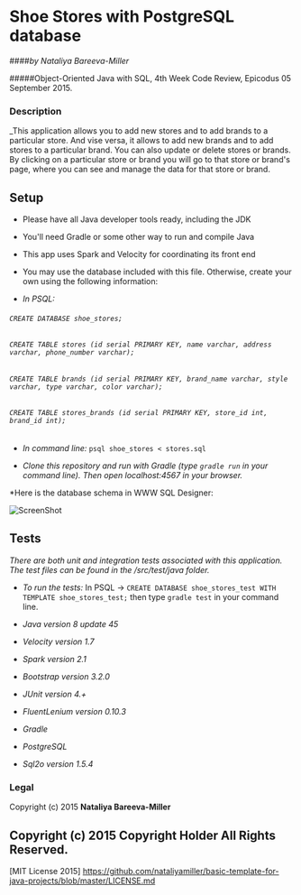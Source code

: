 # Shoe Stores with PostgreSQL database

####_by Nataliya Bareeva-Miller_

#####Object-Oriented Java with SQL, 4th Week Code Review, Epicodus 05 September 2015.


### Description

_This application allows you to add new stores and to add brands to a particular store. And vise versa, it allows to add new brands and to add stores to a particular brand.  You can also update or delete stores or brands.
By clicking on a particular store or brand you will go to that store or brand's page, where you can see and manage the data for that store or brand.


## Setup

* Please have all Java developer tools ready, including the JDK
* You'll need Gradle or some other way to run and compile Java
* This app uses Spark and Velocity for coordinating its front end
* You may use the database included with this file. Otherwise, create your own using the following information:

* _In PSQL:_
###### ``CREATE DATABASE shoe_stores;``
###### ``CREATE TABLE stores (id serial PRIMARY KEY, name varchar, address varchar, phone_number varchar);``
###### ``CREATE TABLE brands (id serial PRIMARY KEY, brand_name varchar, style varchar, type varchar, color varchar);``
###### ``CREATE TABLE stores_brands (id serial PRIMARY KEY, store_id int, brand_id int);``

* _In command line:_
``psql shoe_stores < stores.sql``

* _Clone this repository and run with Gradle (type ``gradle run`` in your command line). Then open localhost:4567 in your browser._

*Here is the database schema in WWW SQL Designer:

![ScreenShot](https://raw.github.com/nataliyamiller/Shoe-Stores-withSQL/blob/master/src/main/resources/public/images/shoe_stores.png)


## Tests

_There are both unit and integration tests associated with this application. The test files can be found in the /src/test/java folder._
* _To run the tests:_
 In PSQL -> ``CREATE DATABASE shoe_stores_test WITH TEMPLATE shoe_stores_test;`` then type
``gradle test`` in your command line.


* _Java version 8 update 45_
* _Velocity version 1.7_
* _Spark version 2.1_
* _Bootstrap version 3.2.0_
* _JUnit version 4.+_
* _FluentLenium version 0.10.3_
* _Gradle_
* _PostgreSQL_
* _Sql2o version 1.5.4_

### Legal

Copyright (c) 2015 **Nataliya Bareeva-Miller**

## Copyright (c) 2015 Copyright Holder All Rights Reserved.
[MIT License 2015] https://github.com/nataliyamiller/basic-template-for-java-projects/blob/master/LICENSE.md
